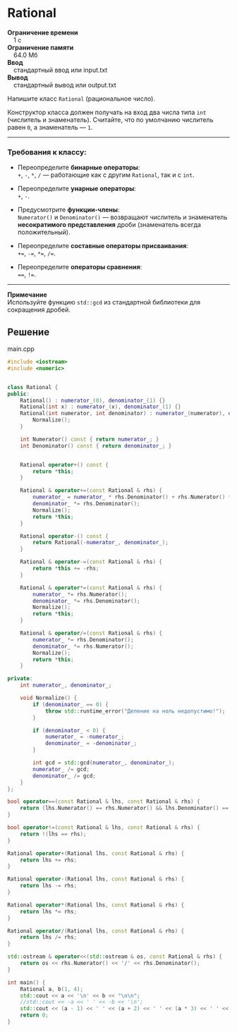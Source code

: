# Rational

**Ограничение времени**  
 1 с  
**Ограничение памяти**  
 64.0 Мб  
**Ввод**  
 стандартный ввод или input.txt  
**Вывод**  
 стандартный вывод или output.txt  

Напишите класс `Rational` (рациональное число).  

Конструктор класса должен получать на вход два числа типа `int` (числитель и знаменатель). Считайте, что по умолчанию числитель равен `0`, а знаменатель — `1`.

---

### Требования к классу:

- Переопределите **бинарные операторы**:  
  `+`, `-`, `*`, `/` — работающие как с другим `Rational`, так и с `int`.

- Переопределите **унарные операторы**:  
  `+`, `-`.

- Предусмотрите **функции-члены**:  
  `Numerator()` и `Denominator()` — возвращают числитель и знаменатель **несократимого представления** дроби (знаменатель всегда положительный).

- Переопределите **составные операторы присваивания**:  
  `+=`, `-=`, `*=`, `/=`.

- Переопределите **операторы сравнения**:  
  `==`, `!=`.

---

**Примечание**  
Используйте функцию `std::gcd` из стандартной библиотеки для сокращения дробей.
## Решение

main.cpp
```cpp
#include <iostream>
#include <numeric>


class Rational {
public:
    Rational() : numerator_(0), denominator_(1) {}
    Rational(int x) : numerator_(x), denominator_(1) {}
    Rational(int numerator, int denominator) : numerator_(numerator), denominator_(denominator) {
        Normalize();
    }

    int Numerator() const { return numerator_; }
    int Denominator() const { return denominator_; }


    Rational operator+() const {
        return *this;
    }

    Rational & operator+=(const Rational & rhs) {
        numerator_ = numerator_ * rhs.Denominator() + rhs.Numerator() * denominator_;
        denominator_ *= rhs.Denominator();
        Normalize();
        return *this;
    }

    Rational operator-() const {
        return Rational(-numerator_, denominator_);
    }

    Rational & operator-=(const Rational & rhs) {
        return *this += -rhs;
    }

    Rational & operator*=(const Rational & rhs) {
        numerator_ *= rhs.Numerator();
        denominator_ *= rhs.Denominator();
        Normalize();
        return *this;
    }

    Rational & operator/=(const Rational & rhs) {
        numerator_ *= rhs.Denominator();
        denominator_ *= rhs.Numerator();
        Normalize();
        return *this;
    }

private:
    int numerator_, denominator_;

    void Normalize() { 
        if (denominator_ == 0) {
            throw std::runtime_error("Деление на ноль недопустимо!");
        }

        if (denominator_ < 0) {
            numerator_ = -numerator_;
            denominator_ = -denominator_;
        }

        int gcd = std::gcd(numerator_, denominator_); 
        numerator_ /= gcd;
        denominator_ /= gcd;
    }
};

bool operator==(const Rational & lhs, const Rational & rhs) {
    return (lhs.Numerator() == rhs.Numerator() && lhs.Denominator() == rhs.Denominator());
}

bool operator!=(const Rational & lhs, const Rational & rhs) {
    return !(lhs == rhs);
}

Rational operator+(Rational lhs, const Rational & rhs) {
    return lhs += rhs;
}

Rational operator-(Rational lhs, const Rational & rhs) {
    return lhs -= rhs;
}

Rational operator*(Rational lhs, const Rational & rhs) {
    return lhs *= rhs;
}

Rational operator/(Rational lhs, const Rational & rhs) {
    return lhs /= rhs;
}

std::ostream & operator<<(std::ostream & os, const Rational & rhs) {
    return os << rhs.Numerator() << '/' << rhs.Denominator();
}

int main() {
    Rational a, b(1, 4);
    std::cout << a << '\n' << b << "\n\n";
    //std::cout << -a << ' ' << -b << '\n';
    std::cout << (a - 1) << ' ' << (a + 2) << ' ' << (a * 3) << ' ' << (a / 7) << '\n';
    return 0;
}
```
